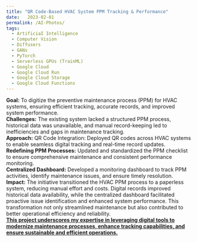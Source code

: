 ```yaml
---
title: "QR Code-Based HVAC System PPM Tracking & Performance"
date:   2023-02-01
permalink: /AI-Photos/
tags:
  - ArtificiaI Intelligence
  - Computer Vision
  - Diffusers
  - GANs
  - PyTorch
  - Serverless GPUs (TrainML)
  - Google Cloud
  - Google Cloud Run
  - Google Cloud Storage
  - Google Cloud Functions
---
```

 
**Goal:** To digitize the preventive maintenance process (PPM) for HVAC systems, ensuring efficient tracking, accurate records, and improved system performance.
\
**Challenges:** The existing system lacked a structured PPM process, historical data was unavailable, and manual record-keeping led to inefficiencies and gaps in maintenance tracking.
\
**Approach:** QR Code Integration: Deployed QR codes across HVAC systems to enable seamless digital tracking and real-time record updates.\
**Redefining PPM Processes:** Updated and standardized the PPM checklist to ensure comprehensive maintenance and consistent performance monitoring.\
**Centralized Dashboard:** Developed a monitoring dashboard to track PPM activities, identify maintenance issues, and ensure timely resolution.\
**Impact:** The initiative transitioned the HVAC PPM process to a paperless system, reducing manual effort and costs. Digital records improved historical data availability, while the centralized dashboard facilitated proactive issue identification and enhanced system performance. This transformation not only streamlined maintenance but also contributed to better operational efficiency and reliability.
\
<ins>**This project underscores my expertise in leveraging digital tools to modernize maintenance processes, enhance tracking capabilities, and ensure sustainable and efficient operations.**



